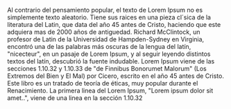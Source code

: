 Al contrario del pensamiento popular, el texto de Lorem Ipsum no es simplemente texto aleatorio.
Tiene sus raices en una pieza cl´sica de la literatura del Latin, que data del año 45 antes de
Cristo, haciendo que este adquiera mas de 2000 años de antiguedad. Richard McClintock, un profesor de Latin
de la Universidad de Hampden-Sydney en Virginia, encontró una de las palabras más oscuras de la lengua
del latín, "nicecteur", en un pasaje de Lorem Ipsum, y al seguir leyendo distintos textos
del latín, descubrió la fuente indudable. Lorem Ipsum viene de las secciones 1.10.32 y 1.10.33 de
"de Finnibus Bonorumet Malorum" (Los Extremos del Bien y El Mal) por Cicero, escrito en el año 45 antes
de Cristo. Este libro es un tratado de teoría de éticas, muy popular durante el Renacimiento. La primera
linea del Lorem Ipsum, "Lorem ipsum dolor sit amet..", viene de una linea en la sección 1.10.32